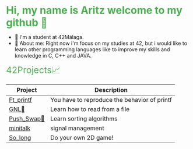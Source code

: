 <span style="font-size: 2em; font-weight: bold; color: #4CAF50;">Hi, my name is Aritz welcome to my github 👋</span>
<ul>
  <li>🌱 I'm a student at 42Málaga.</li>
  <li>💬 About me: Right now i'm focus on my studies at 42, but i would like to learn other programming languages like to improve my skills and knowledge in C, C++ and JAVA.
</ul>

<span style="font-size: 1.75em; color: #4CAF50;">42Projects📈</span>
<table>
    <thead>
        <tr>
            <th>Project</th>
            <th>Description</th>
        </tr>
    </thead>
    <tbody>
        <tr>
            <td><a href=>Ft_printf</a></td>
            <td>You have to reproduce the behavior of printf</td>
        </tr>
       <tr>
          <td><a href=>GNL📖</a></td>
          <td>Learn how to read from a file</td>
        </tr>
        <tr>
          <td><a href=>Push_Swap🔢</a></td>
          <td>Learn sorting algorithms</td>
        </tr>
        <tr>
          <td><a href=>minitalk</a></td>
          <td>signal management</td>
        </tr>
        <tr>
          <td><a href=>So_long</a></td>
          <td>Do your own 2D game!</td>
        </tr>
    </tbody>
</table>
